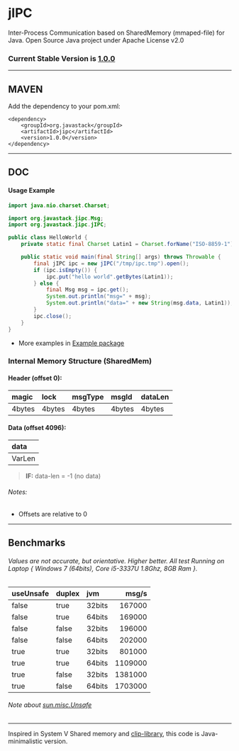 # jIPC

Inter-Process Communication based on SharedMemory (mmaped-file) for Java. Open Source Java project under Apache License v2.0

### Current Stable Version is [1.0.0](https://search.maven.org/#search|ga|1|g%3Aorg.javastack%20a%3Ajipc)

---

## MAVEN

Add the dependency to your pom.xml:

    <dependency>
        <groupId>org.javastack</groupId>
        <artifactId>jipc</artifactId>
        <version>1.0.0</version>
    </dependency>

---

## DOC

#### Usage Example

```java
import java.nio.charset.Charset;

import org.javastack.jipc.Msg;
import org.javastack.jipc.jIPC;

public class HelloWorld {
	private static final Charset Latin1 = Charset.forName("ISO-8859-1");

	public static void main(final String[] args) throws Throwable {
		final jIPC ipc = new jIPC("/tmp/ipc.tmp").open();
		if (ipc.isEmpty()) {
			ipc.put("hello world".getBytes(Latin1));
		} else {
			final Msg msg = ipc.get();
			System.out.println("msg=" + msg);
			System.out.println("data=" + new String(msg.data, Latin1));
		}
		ipc.close();
	}
}
```

* More examples in [Example package](https://github.com/ggrandes/jipc/tree/master/src/main/java/org/javastack/jipc/example/)

### Internal Memory Structure (SharedMem)

#### Header (offset 0):

| magic  | lock   | msgType | msgId   | dataLen |
| :----- | :----- | :------ | :------ | :------ |
| 4bytes | 4bytes | 4bytes  | 4bytes  | 4bytes  |

#### Data (offset 4096):

| data   |
| :----- |
| VarLen |

> **IF:**
> data-len = -1 (no data)

###### Notes:

  - Offsets are relative to 0

---

## Benchmarks

###### Values are not accurate, but orientative. Higher better. All test Running on Laptop { Windows 7 (64bits), Core i5-3337U 1.8Ghz, 8GB Ram }.

| useUnsafe | duplex | jvm    | msg/s   |
| :-------- | :----- | :----- | ------: |
| false     | true   | 32bits |  167000 |
| false     | true   | 64bits |  169000 |
| false     | false  | 32bits |  196000 |
| false     | false  | 64bits |  202000 |
| true      | true   | 32bits |  801000 |
| true      | true   | 64bits | 1109000 |
| true      | false  | 32bits | 1381000 |
| true      | false  | 64bits | 1703000 |

###### Note about [sun.misc.Unsafe](http://java.dzone.com/articles/understanding-sunmiscunsafe)

---
Inspired in System V Shared memory and [clip-library](http://es.slideshare.net/ltsllc/java-ipc-and-the-clip-library), this code is Java-minimalistic version.
